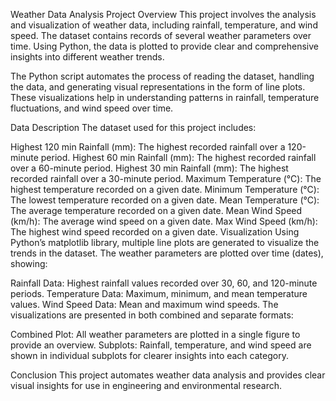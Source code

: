 Weather Data Analysis Project
Overview
This project involves the analysis and visualization of weather data, including rainfall, temperature, and wind speed. The dataset contains records of several weather parameters over time. Using Python, the data is plotted to provide clear and comprehensive insights into different weather trends.

The Python script automates the process of reading the dataset, handling the data, and generating visual representations in the form of line plots. These visualizations help in understanding patterns in rainfall, temperature fluctuations, and wind speed over time.

Data Description
The dataset used for this project includes:

Highest 120 min Rainfall (mm): The highest recorded rainfall over a 120-minute period.
Highest 60 min Rainfall (mm): The highest recorded rainfall over a 60-minute period.
Highest 30 min Rainfall (mm): The highest recorded rainfall over a 30-minute period.
Maximum Temperature (°C): The highest temperature recorded on a given date.
Minimum Temperature (°C): The lowest temperature recorded on a given date.
Mean Temperature (°C): The average temperature recorded on a given date.
Mean Wind Speed (km/h): The average wind speed on a given date.
Max Wind Speed (km/h): The highest wind speed recorded on a given date.
Visualization
Using Python’s matplotlib library, multiple line plots are generated to visualize the trends in the dataset. The weather parameters are plotted over time (dates), showing:

Rainfall Data: Highest rainfall values recorded over 30, 60, and 120-minute periods.
Temperature Data: Maximum, minimum, and mean temperature values.
Wind Speed Data: Mean and maximum wind speeds.
The visualizations are presented in both combined and separate formats:

Combined Plot: All weather parameters are plotted in a single figure to provide an overview.
Subplots: Rainfall, temperature, and wind speed are shown in individual subplots for clearer insights into each category.

Conclusion
This project automates weather data analysis and provides clear visual insights for use in engineering and environmental research.




